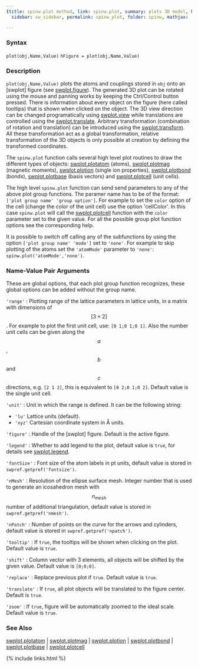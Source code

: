 ```yaml
---
{title: spinw.plot method, link: spinw.plot, summary: plots 3D model, keywords: sample,
  sidebar: sw_sidebar, permalink: spinw_plot, folder: spinw, mathjax: 'true'}

---
```

  
### Syntax
  
`plot(obj,Name,Value)`
`hFigure = plot(obj,Name,Value)`
  
### Description
  
`plot(obj,Name,Value)` plots the atoms and couplings stored in `obj` onto
an [swplot] figure (see [swplot.figure](swplot_figure)). The generated 3D plot can be
rotated using the mouse and panning works by keeping the Ctrl/Control
button pressed. There is information about every object on the figure
(here called tooltips) that is shown when clicked on the object. The 3D
view direction can be changed programatically using [swplot.view](swplot_view) while
translations are controlled using the [swplot.translate](swplot_translate). Arbitrary
transformation (combination of rotation and translation) can be
introduced using the [swplot.transform](swplot_transform). All these transformation act as
a global transformation, relative transformation of the 3D objects is
only possible at creation by defining the transformed coordinates.
   
The `spinw.plot` function calls several high level plot routines to draw
the different types of objects: [swplot.plotatom](swplot_plotatom) (atoms),
[swplot.plotmag](swplot_plotmag) (magnetic moments), [swplot.plotion](swplot_plotion) (single ion
properties), [swplot.plotbond](swplot_plotbond) (bonds), [swplot.plotbase](swplot_plotbase) (basis vectors)
and [swplot.plotcell](swplot_plotcell) (unit cells).
   
The high level `spinw.plot` function can send send parameters to any of
the above plot group functions. The paramer name has to be of the format:
`['plot group name' 'group option']`. For example to set the `color` option
of the cell (change the color of the unit cell) use the option
'cellColor'. In this case `spinw.plot` will call the [swplot.plotcell](swplot_plotcell)
function with the `color` parameter set to the given value. For all the
possible group plot function options see the corresponding help.
   
It is possible to switch off calling any of the subfunctions by using the
option `['plot group name' 'mode']` set to `'none'`. For example to skip
plotting of the atoms set the `'atomMode'` parameter to `'none'`:
`spinw.plot('atomMode','none')`.
   
### Name-Value Pair Arguments
   
These are global options, that each plot group function recognizes, these global
options can be added without the group name.
  
`'range'`
: Plotting range of the lattice parameters in lattice units,
  in a matrix with dimensions of $$[3\times 2]$$. For example to plot the
  first unit cell, use: `[0 1;0 1;0 1]`. Also the number unit cells can
  be given along the $$a$$, $$b$$ and $$c$$ directions, e.g. `[2 1 2]`, this is
  equivalent to `[0 2;0 1;0 2]`. Default value is the single unit cell.
  
`'unit'`
: Unit in which the range is defined. It can be the following
  string:
  * `'lu'`        Lattice units (default).
  * `'xyz'`       Cartesian coordinate system in Å units.
  
`'figure'`
: Handle of the [swplot] figure. Default is the active figure.
  
`'legend'`
: Whether to add legend to the plot, default value is `true`, for details
  see [swplot.legend](swplot_legend).
  
`'fontSize'`
: Font size of the atom labels in pt units, default value is stored in
  `swpref.getpref('fontsize')`.
  
`'nMesh'`
: Resolution of the ellipse surface mesh. Integer number that is
  used to generate an icosahedron mesh with $$n_{mesh}$$ number of
  additional triangulation, default value is stored in
  `swpref.getpref('nmesh')`.
  
`'nPatch'`
: Number of points on the curve for the arrows and cylinders,
  default value is stored in `swpref.getpref('npatch')`.
  
`'tooltip'`
: If `true`, the tooltips will be shown when clicking on the plot.
  Default value is `true`.
  
`'shift'`
: Column vector with 3 elements, all objects will be shifted by
  the given value. Default value is `[0;0;0]`.
  
`'replace'`
: Replace previous plot if `true`. Default value is `true`.
  
`'translate'`
: If `true`, all plot objects will be translated to the figure
  center. Default is `true`.
  
`'zoom'`
: If `true`, figure will be automatically zoomed to the ideal scale.
  Default value is `true`.
 
### See Also
   
[swplot.plotatom](swplot_plotatom) \| [swplot.plotmag](swplot_plotmag) \| [swplot.plotion](swplot_plotion) \| 
[swplot.plotbond](swplot_plotbond) \| [swplot.plotbase](swplot_plotbase) \| [swplot.plotcell](swplot_plotcell)
 

{% include links.html %}
